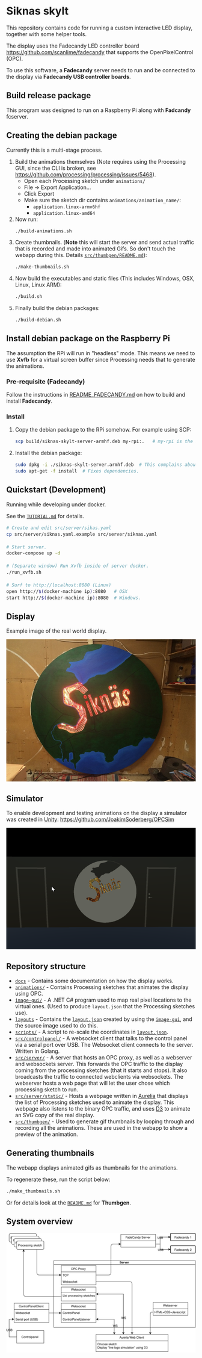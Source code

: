 
Siknas skylt
============

This repository contains code for running a custom interactive LED display, together with some helper tools.

The display uses the Fadecandy LED controller board https://github.com/scanlime/fadecandy that supports
the OpenPixelControl (OPC).

To use this software, a **Fadecandy** server needs to run and be connected to the display via **Fadecandy USB controller boards**.

Build release package
--------------------

This program was designed to run on a Raspberry Pi along with **Fadcandy** fcserver.

## Creating the debian package

Currently this is a multi-stage process.

1. Build the animations themselves (Note requires using the Processing GUI, since the CLI is broken, see https://github.com/processing/processing/issues/5468).
    - Open each Processing sketch under `animations/`
    - File -> Export Application...
    - Click Export
    - Make sure the sketch dir contains `animations/animation_name/`:
        - `application.linux-armv6hf`
        - `application.linux-amd64`
2. Now run:
    ```bash
    ./build-animations.sh
    ```
3. Create thumbnails. (**Note** this will start the server and send actual traffic that is recorded and made into animated Gifs. So don't touch the webapp during this. Details [`src/thumbgen/README.md`](src/thumbgen)):
    ```bash
    ./make-thumbnails.sh
    ```
4. Now build the executables and static files (This includes Windows, OSX, Linux, Linux ARM):
    ```bash
    ./build.sh
    ```
5. Finally build the debian packages:
    ```bash
    ./build-debian.sh
    ```

## Install debian package on the Raspberry Pi

The assumption the RPi will run in "headless" mode. This means we need to use **Xvfb** for a virtual screen buffer since Processing needs that to generate the animations.

### Pre-requisite (Fadecandy)

Follow the instructions in [README_FADECANDY.md](README_FADECANDY.md) on how to build and install **Fadecandy**.

### Install

1. Copy the debian package to the RPi somehow. For example using SCP:
    ```bash
    scp build/siknas-skylt-server-armhf.deb my-rpi:.   # my-rpi is the ip or hostname of the RPi
    ```
2. Install the debian package:
    ```bash
    sudo dpkg -i ./siknas-skylt-server.armhf.deb  # This complains about unment dependencies
    sudo apt-get -f install  # Fixes dependencies.
    ```

Quickstart (Development)
------------------------

Running while developing under docker.

See the [`TUTORIAL.md`](TUTORIAL.md) for details.

```bash
# Create and edit src/server/sikas.yaml
cp src/server/siknas.yaml.example src/server/siknas.yaml

# Start server.
docker-compose up -d

# (Separate window) Run Xvfb inside of server docker.
./run_xvfb.sh

# Surf to http://localhost:8080 (Linux)
open http://$(docker-machine ip):8080   # OSX
start http://$(docker-machine ip):8080  # Windows.
```

Display
-------

Example image of the real world display.

![Siknäs skylt](docs/images/siknas-skylt.jpg)

Simulator
---------

To enable development and testing animations on the display a simulator was created in [Unity](https://unity3d.com/):
https://github.com/JoakimSoderberg/OPCSim

![Siknäs skylt simulator](docs/images/simulator.png)

Repository structure
--------------------

* [`docs`](docs/) - Contains some documentation on how the display works.
* [`animations/`](animations/) - Contains Processing sketches that animates the display using OPC.
* [`image-gui/`](image-gui/) - A .NET C# program used to map real pixel locations to the virtual ones. (Used to produce `layout.json` that the Processing sketches use).
* [`layouts`](layouts/) - Contains the [`layout.json`](layouts/layout.json) created by using the [`image-gui`](image-gui/), and the source image used to do this.
* [`scripts/`](scripts/) - A script to re-scale the coordinates in [`layout.json`](layouts/layout.json).
* [`src/controlpanel/`](src/controlpanel/) - A websocket client that talks to the control panel via a serial port over USB. The Websocket client connects to the server. Written in Golang.
* [`src/server/`](src/server/) - A server that hosts an OPC proxy, as well as a webserver and websockets server. This forwards the OPC traffic to the display coming from the processing sketches (that it starts and stops). It also broadcasts the traffic to connected webclients via websockets. The webserver hosts a web page that will let the user chose which processing sketch to run.
* [`src/server/static/`](src/server/static/) - Hosts a webpage written in [Aurelia](https://aurelia.io/) that displays the list of Processing sketches used to animate the display. This webpage also listens to the binary OPC traffic, and uses [D3](https://d3js.org/) to animate an SVG copy of the real display.
* [`src/thumbgen/`](src/thumbgen/) - Used to generate gif thumbnails by looping through and recording all the animations. These are used in the webapp to show a preview of the animation.

Generating thumbnails
---------------------

The webapp displays animated gifs as thumbnails for the animations.

To regenerate these, run the script below:

```bash
./make_thumbnails.sh
```

Or for details look at the [`README.md`](src/thumbgen) for **Thumbgen**.

System overview
---------------

![System overview](docs/system-design/siknas-skylt.svg)
